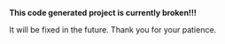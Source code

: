 **This code generated project is currently broken!!!**

It will be fixed in the future.  Thank you for your patience.